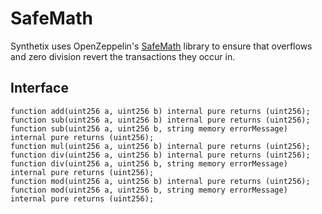 # SafeMath

Synthetix uses OpenZeppelin's [SafeMath](https://github.com/OpenZeppelin/openzeppelin-contracts/blob/master/contracts/math/SafeMath.sol) library to ensure that overflows and zero division revert the transactions they occur in.

## Interface

```Solidity
function add(uint256 a, uint256 b) internal pure returns (uint256);
function sub(uint256 a, uint256 b) internal pure returns (uint256);
function sub(uint256 a, uint256 b, string memory errorMessage) internal pure returns (uint256);
function mul(uint256 a, uint256 b) internal pure returns (uint256);
function div(uint256 a, uint256 b) internal pure returns (uint256);
function div(uint256 a, uint256 b, string memory errorMessage) internal pure returns (uint256);
function mod(uint256 a, uint256 b) internal pure returns (uint256);
function mod(uint256 a, uint256 b, string memory errorMessage) internal pure returns (uint256);
```
